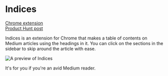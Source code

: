# Indices 

[Chrome extension](https://chrome.google.com/webstore/detail/indices/ilicifhajkigmalgipoidbmgbjgmoeck)  
[Product Hunt post](https://producthunt.com/posts/indices)

Indices is an extension for Chrome that makes a table of contents on Medium articles using the headings in it. You can click on the sections in the sidebar to skip around the article with ease.

![A preview of Indices](https://i.imgur.com/XHSMVUT.png)

It's for you if you're an avid Medium reader.
